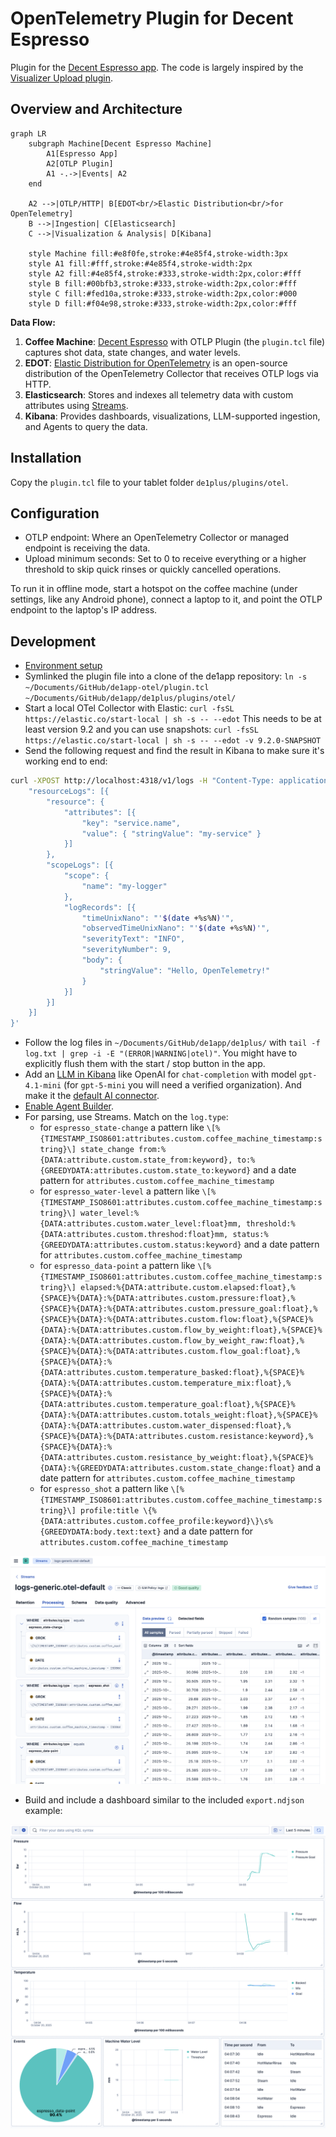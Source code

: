 # OpenTelemetry Plugin for Decent Espresso

Plugin for the [Decent Espresso app](https://github.com/decentespresso/de1app). The code is largely inspired by the [Visualizer Upload plugin](https://github.com/decentespresso/de1app/blob/main/de1plus/plugins/visualizer_upload/plugin.tcl).


## Overview and Architecture

```mermaid
graph LR
    subgraph Machine[Decent Espresso Machine]
        A1[Espresso App]
        A2[OTLP Plugin]
        A1 -.->|Events| A2
    end

    A2 -->|OTLP/HTTP| B[EDOT<br/>Elastic Distribution<br/>for OpenTelemetry]
    B -->|Ingestion| C[Elasticsearch]
    C -->|Visualization & Analysis| D[Kibana]

    style Machine fill:#e8f0fe,stroke:#4e85f4,stroke-width:3px
    style A1 fill:#fff,stroke:#4e85f4,stroke-width:2px
    style A2 fill:#4e85f4,stroke:#333,stroke-width:2px,color:#fff
    style B fill:#00bfb3,stroke:#333,stroke-width:2px,color:#fff
    style C fill:#fed10a,stroke:#333,stroke-width:2px,color:#000
    style D fill:#f04e98,stroke:#333,stroke-width:2px,color:#fff
```

**Data Flow:**
1. **Coffee Machine**: [Decent Espresso](https://decentespresso.com) with OTLP Plugin (the `plugin.tcl` file) captures shot data, state changes, and water levels.
2. **EDOT**: [Elastic Distribution for OpenTelemetry](https://www.elastic.co/docs/reference/edot-collector/) is an open-source distribution of the OpenTelemetry Collector that receives OTLP logs via HTTP.
3. **Elasticsearch**: Stores and indexes all telemetry data with custom attributes using [Streams](https://www.elastic.co/docs/solutions/observability/streams/streams).
4. **Kibana**: Provides dashboards, visualizations, LLM-supported ingestion, and Agents to query the data.


## Installation

Copy the `plugin.tcl` file to your tablet folder `de1plus/plugins/otel`.


## Configuration

* OTLP endpoint: Where an OpenTelemetry Collector or managed endpoint is receiving the data.
* Upload minimum seconds: Set to 0 to receive everything or a higher threshold to skip quick rinses or quickly cancelled operations.

To run it in offline mode, start a hotspot on the coffee machine (under settings, like any Android phone), connect a laptop to it, and point the OTLP endpoint to the laptop's IP address.


## Development

* [Environment setup](https://github.com/decentespresso/de1app/blob/main/documentation/de1_app_plugin_development_overview.md#set-up-your-development-environment)
* Symlinked the plugin file into a clone of the de1app repository: `ln -s ~/Documents/GitHub/de1app-otel/plugin.tcl
~/Documents/GitHub/de1app/de1plus/plugins/otel/`
* Start a local OTel Collector with Elastic: `curl -fsSL https://elastic.co/start-local | sh -s -- --edot`
  This needs to be at least version 9.2 and you can use snapshots: `curl -fsSL https://elastic.co/start-local | sh -s -- --edot -v 9.2.0-SNAPSHOT`
* Send the following request and find the result in Kibana to make sure it's working end to end:

```sh
curl -XPOST http://localhost:4318/v1/logs -H "Content-Type: application/json" -d '{
    "resourceLogs": [{
        "resource": {
            "attributes": [{
                "key": "service.name",
                "value": { "stringValue": "my-service" }
            }]
        },
        "scopeLogs": [{
            "scope": {
                "name": "my-logger"
            },
            "logRecords": [{
                "timeUnixNano": "'$(date +%s%N)'",
                "observedTimeUnixNano": "'$(date +%s%N)'",
                "severityText": "INFO",
                "severityNumber": 9,
                "body": {
                    "stringValue": "Hello, OpenTelemetry!"
                }
            }]
        }]
    }]
}'
```

* Follow the log files in `~/Documents/GitHub/de1app/de1plus/` with `tail -f log.txt | grep -i -E "(ERROR|WARNING|otel)"`. You might have to explicitly flush them with the start / stop button in the app.
* Add an [LLM in Kibana](http://localhost:5601/app/management/insightsAndAlerting/triggersActionsConnectors/connectors) like OpenAI for `chat-completion` with model `gpt-4.1-mini` (for `gpt-5-mini` you will need a verified organization). And make it the [default AI connector](http://localhost:5601/app/management/ai/genAiSettings).
* [Enable Agent Builder](http://localhost:5601/app/management/ai/agentBuilder).
* For parsing, use Streams. Match on the `log.type`:
  * for `espresso_state-change` a pattern like `\[%{TIMESTAMP_ISO8601:attributes.custom.coffee_machine_timestamp:string}\] state_change from:%{DATA:attribute.custom.state_from:keyword}, to:%{GREEDYDATA:attributes.custom.state_to:keyword}` and a date pattern for `attributes.custom.coffee_machine_timestamp`
  * for `espresso_water-level` a pattern like `\[%{TIMESTAMP_ISO8601:attributes.custom.coffee_machine_timestamp:string}\] water_level:%{DATA:attributes.custom.water_level:float}mm, threshold:%{DATA:attributes.custom.threshod:float}mm, status:%{GREEDYDATA:attributes.custom.status:keyword}` and a date pattern for `attributes.custom.coffee_machine_timestamp`
  * for `espresso_data-point` a pattern like `\[%{TIMESTAMP_ISO8601:attributes.custom.coffee_machine_timestamp:string}\] elapsed:%{DATA:attribute.custom.elapsed:float},%{SPACE}%{DATA}:%{DATA:attributes.custom.pressure:float},%{SPACE}%{DATA}:%{DATA:attributes.custom.pressure_goal:float},%{SPACE}%{DATA}:%{DATA:attributes.custom.flow:float},%{SPACE}%{DATA}:%{DATA:attributes.custom.flow_by_weight:float},%{SPACE}%{DATA}:%{DATA:attributes.custom.flow_by_weight_raw:float},%{SPACE}%{DATA}:%{DATA:attributes.custom.flow_goal:float},%{SPACE}%{DATA}:%{DATA:attributes.custom.temperature_basked:float},%{SPACE}%{DATA}:%{DATA:attributes.custom.temperature_mix:float},%{SPACE}%{DATA}:%{DATA:attributes.custom.temperature_goal:float},%{SPACE}%{DATA}:%{DATA:attributes.custom.totals_weight:float},%{SPACE}%{DATA}:%{DATA:attributes.custom.water_dispensed:float},%{SPACE}%{DATA}:%{DATA:attributes.custom.resistance:keyword},%{SPACE}%{DATA}:%{DATA:attributes.custom.resistance_by_weight:float},%{SPACE}%{DATA}:%{GREEDYDATA:attributes.custom.state_change:float}` and a date pattern for `attributes.custom.coffee_machine_timestamp`
  * for `espresso_shot` a pattern like `\[%{TIMESTAMP_ISO8601:attributes.custom.coffee_machine_timestamp:string}\] profile:title \{%{DATA:attributes.custom.coffee_profile:keyword}\}\s%{GREEDYDATA:body.text:text}` and a date pattern for `attributes.custom.coffee_machine_timestamp`

![Streams Example](images/streams-example.png)

* Build and include a dashboard similar to the included `export.ndjson` example:

![Dashboard Example](images/dashboard-example.png)
